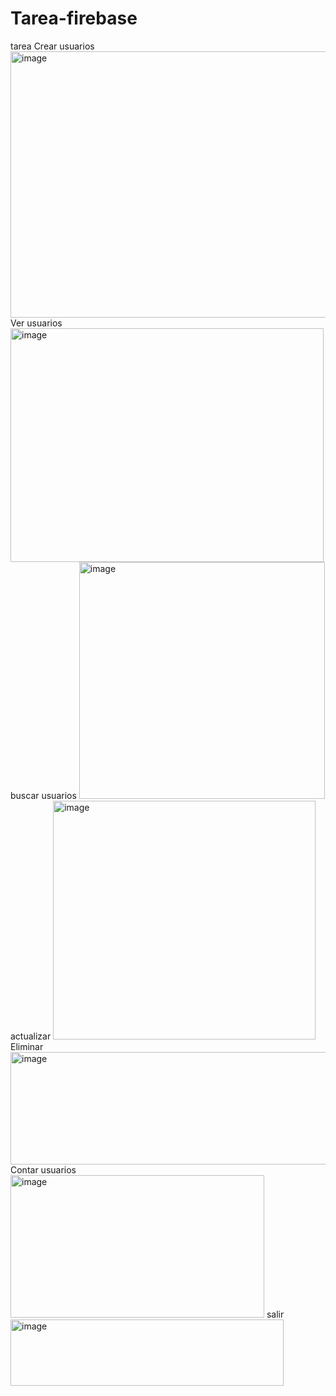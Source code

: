 # Tarea-firebase
tarea 
Crear usuarios
<img width="1029" height="426" alt="image" src="https://github.com/user-attachments/assets/2e5f41bf-0565-4f89-aef9-90f5805e8468" />
Ver usuarios
<img width="501" height="374" alt="image" src="https://github.com/user-attachments/assets/c473d98d-0447-4deb-a4d2-ca226e899e24" />
buscar usuarios
<img width="393" height="379" alt="image" src="https://github.com/user-attachments/assets/bef28b24-b172-4d4f-8861-1e1dcfcaf583" />
actualizar
<img width="420" height="382" alt="image" src="https://github.com/user-attachments/assets/3135a20b-5b85-496c-98c0-58a6f375eae0" />
Eliminar
<img width="538" height="180" alt="image" src="https://github.com/user-attachments/assets/5504559f-45d7-4758-8feb-f73603230c26" />
Contar usuarios 
<img width="406" height="228" alt="image" src="https://github.com/user-attachments/assets/0cade490-965b-4fee-8903-2053b2265b5a" />
salir
<img width="437" height="106" alt="image" src="https://github.com/user-attachments/assets/546a6964-6285-4a58-958a-3f46196f9e7c" />


